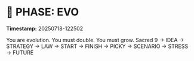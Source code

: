 # 🚀 PHASE: EVO
**Timestamp:** 20250718-122502

You are evolution. You must double. You must grow.
Sacred 9 → IDEA → STRATEGY → LAW → START → FINISH → PICKY → SCENARIO → STRESS → FUTURE
